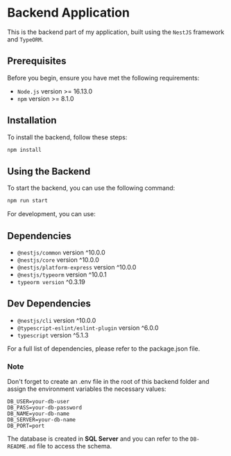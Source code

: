 # Backend Application

This is the backend part of my application, built using the `NestJS` framework and `TypeORM`.

## Prerequisites

Before you begin, ensure you have met the following requirements:
- `Node.js` version >= 16.13.0
- `npm` version >= 8.1.0

## Installation

To install the backend, follow these steps:

```bash
npm install
```

## Using the Backend

To start the backend, you can use the following command:

```bash
npm run start
```

For development, you can use:

## Dependencies

* `@nestjs/common` version ^10.0.0
* `@nestjs/core` version ^10.0.0
* `@nestjs/platform-express` version ^10.0.0
* `@nestjs/typeorm` version ^10.0.1
* `typeorm version` ^0.3.19

## Dev Dependencies

* `@nestjs/cli` version ^10.0.0
* `@typescript-eslint/eslint-plugin` version ^6.0.0
* `typescript` version ^5.1.3

For a full list of dependencies, please refer to the package.json file.

### Note

Don't forget to create an .env file in the root of this backend folder and assign the environment variables the necessary values:

```
DB_USER=your-db-user
DB_PASS=your-db-password
DB_NAME=your-db-name
DB_SERVER=your-db-name
DB_PORT=port
```

The database is created in **SQL Server** and you can refer to the `DB-README.md` file to access the schema.


